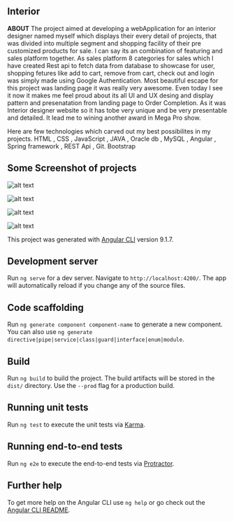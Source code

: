 ## Interior

**ABOUT**
The project aimed at developing a webApplication for an interior designer named myself which displays their every detail of projects, that was divided into multiple segment
and shopping facility of their pre customized products for sale. I can say its an combination of featuring and sales platform together.
As sales platform 8 categories for sales which I have created Rest api to fetch data from database to showcase for user, shopping fetures like add to cart, remove from cart, 
check out and login was simply made using Google Authentication.
Most beautiful escape for this project was landing page it was really very awesome.  Even today I see it now it makes me feel proud about its all UI and UX desing and display
pattern and presenatation from landing page to Order Completion. As it was Interior designer website so it has tobe very unique and be very presentable and detailed.
It lead me to wining another award in Mega Pro show.
 

Here are few technologies which carved out my best possibilites in my projects.
HTML , CSS , JavaScript , JAVA , Oracle db , MySQL ,  Angular , Spring framework , REST Api , Git. Bootstrap

## **Some Screenshot of projects**

![alt text](https://github.com/Varsha-git/Interiors-WebApplication/blob/master/src/assets/landingpage1.png)

![alt text](https://github.com/Varsha-git/Interiors-WebApplication/blob/master/src/assets/page3.png)

![alt text](https://github.com/Varsha-git/Interiors-WebApplication/blob/master/src/assets/project.png)

![alt text](https://github.com/Varsha-git/Interiors-WebApplication/blob/master/src/assets/products.png)





This project was generated with [Angular CLI](https://github.com/angular/angular-cli) version 9.1.7.

## Development server

Run `ng serve` for a dev server. Navigate to `http://localhost:4200/`. The app will automatically reload if you change any of the source files.

## Code scaffolding

Run `ng generate component component-name` to generate a new component. You can also use `ng generate directive|pipe|service|class|guard|interface|enum|module`.

## Build

Run `ng build` to build the project. The build artifacts will be stored in the `dist/` directory. Use the `--prod` flag for a production build.

## Running unit tests

Run `ng test` to execute the unit tests via [Karma](https://karma-runner.github.io).

## Running end-to-end tests

Run `ng e2e` to execute the end-to-end tests via [Protractor](http://www.protractortest.org/).

## Further help

To get more help on the Angular CLI use `ng help` or go check out the [Angular CLI README](https://github.com/angular/angular-cli/blob/master/README.md).
